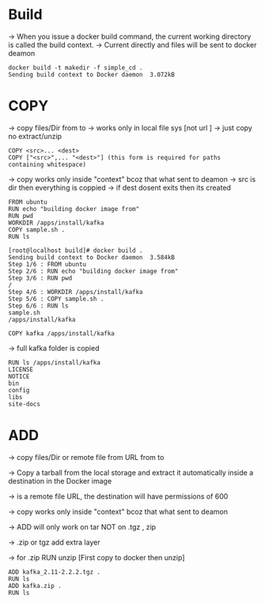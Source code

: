# Build 

 -> When you issue a docker build command, the current working directory is called the build context.
 -> Current directly and files will be sent to docker deamon 
 
 ```
 docker build -t makedir -f simple_cd .
 Sending build context to Docker daemon  3.072kB
 ```
 
# COPY
 -> copy files/Dir from <src> to <dest>
 -> works only in local file sys [not url ]
 -> just copy no extract/unzip 
 
 ```
 COPY <src>... <dest>
 COPY ["<src>",... "<dest>"] (this form is required for paths containing whitespace)
```

 -> copy works only inside "context" bcoz that what sent to deamon 
 -> src is dir then everything is coppied 
 -> if dest dosent exits then its created 
 
 
 ```
FROM ubuntu
RUN echo "building docker image from"
RUN pwd
WORKDIR /apps/install/kafka
COPY sample.sh .
RUN ls
```

```
[root@localhost build]# docker build .
Sending build context to Docker daemon  3.584kB
Step 1/6 : FROM ubuntu
Step 2/6 : RUN echo "building docker image from"
Step 3/6 : RUN pwd
/
Step 4/6 : WORKDIR /apps/install/kafka
Step 5/6 : COPY sample.sh .
Step 6/6 : RUN ls
sample.sh
/apps/install/kafka

```
 
 
 ```
 COPY kafka /apps/install/kafka
 ```
 
  -> full kafka folder is copied 
  
 ```
RUN ls /apps/install/kafka
LICENSE
NOTICE
bin
config
libs
site-docs
 ```
 
# ADD
 
 -> copy files/Dir or remote file from URL from <src> to <dest>
 
 -> Copy a tarball from the local storage and extract it automatically inside a destination in the Docker image
 
 -> <src> is a remote file URL, the destination will have permissions of 600
 
 -> copy works only inside "context" bcoz that what sent to deamon 
 
 -> ADD will only work on tar NOT on .tgz , zip 
 
 -> .zip or tgz add extra layer 
 
 -> for .zip RUN unzip [First copy to docker then unzip]
 
 ```
 ADD kafka_2.11-2.2.2.tgz .
RUN ls
ADD kafka.zip .
RUN ls
```
 
 